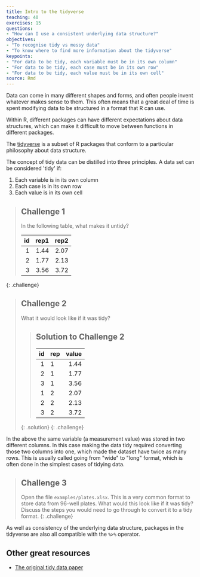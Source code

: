 ```yaml
---
title: Intro to the tidyverse
teaching: 40
exercises: 15
questions:
- "How can I use a consistent underlying data structure?"
objectives:
- "To recognise tidy vs messy data"
- "To know where to find more information about the tidyverse"
keypoints:
- "For data to be tidy, each variable must be in its own column"
- "For data to be tidy, each case must be in its own row"
- "For data to be tidy, each value must be in its own cell"
source: Rmd
---
```




Data can come in many different shapes and forms, and often people invent whatever makes sense to them. This often means that a great deal of time is spent modifying data to be structured in a format that R can use.

Within R, different packages can have different expectations about data structures, which can make it difficult to move between functions in different packages.

The [tidyverse](https://www.tidyverse.org/) is a subset of R packages that conform to a particular philosophy about data structure.

The concept of tidy data can be distilled into three principles. A data set can be considered 'tidy' if:

1. Each variable is in its own column
2. Each case is in its own row
3. Each value is in its own cell



> ## Challenge 1
>
> In the following table, what makes it untidy?
><table class="table" style="width: auto !important; ">
> <thead>
>  <tr>
>   <th style="text-align:right;"> id </th>
>   <th style="text-align:right;"> rep1 </th>
>   <th style="text-align:right;"> rep2 </th>
>  </tr>
> </thead>
><tbody>
>  <tr>
>   <td style="text-align:right;"> 1 </td>
>   <td style="text-align:right;"> 1.44 </td>
>   <td style="text-align:right;"> 2.07 </td>
>  </tr>
>  <tr>
>   <td style="text-align:right;"> 2 </td>
>   <td style="text-align:right;"> 1.77 </td>
>   <td style="text-align:right;"> 2.13 </td>
>  </tr>
>  <tr>
>   <td style="text-align:right;"> 3 </td>
>   <td style="text-align:right;"> 3.56 </td>
>   <td style="text-align:right;"> 3.72 </td>
>  </tr>
></tbody>
></table>
{: .challenge}

> ## Challenge 2
>
> What it would look like if it was tidy?
> > ## Solution to Challenge 2
> ><table class="table" style="width: auto !important; ">
> > <thead>
> >  <tr>
> >   <th style="text-align:right;"> id </th>
> >   <th style="text-align:left;"> rep </th>
> >   <th style="text-align:right;"> value </th>
> >  </tr>
> > </thead>
> ><tbody>
> >  <tr>
> >   <td style="text-align:right;"> 1 </td>
> >   <td style="text-align:left;"> 1 </td>
> >   <td style="text-align:right;"> 1.44 </td>
> >  </tr>
> >  <tr>
> >   <td style="text-align:right;"> 2 </td>
> >   <td style="text-align:left;"> 1 </td>
> >   <td style="text-align:right;"> 1.77 </td>
> >  </tr>
> >  <tr>
> >   <td style="text-align:right;"> 3 </td>
> >   <td style="text-align:left;"> 1 </td>
> >   <td style="text-align:right;"> 3.56 </td>
> >  </tr>
> >  <tr>
> >   <td style="text-align:right;"> 1 </td>
> >   <td style="text-align:left;"> 2 </td>
> >   <td style="text-align:right;"> 2.07 </td>
> >  </tr>
> >  <tr>
> >   <td style="text-align:right;"> 2 </td>
> >   <td style="text-align:left;"> 2 </td>
> >   <td style="text-align:right;"> 2.13 </td>
> >  </tr>
> >  <tr>
> >   <td style="text-align:right;"> 3 </td>
> >   <td style="text-align:left;"> 2 </td>
> >   <td style="text-align:right;"> 3.72 </td>
> >  </tr>
> ></tbody>
> ></table>
> {: .solution}
{: .challenge}

In the above the same variable (a measurement value) was stored in two different columns. In this case making the data tidy required converting those two columns into one, which made the dataset have twice as many rows. This is usually called going from "wide" to "long" format, which is often done in the simplest cases of tidying data.


> ## Challenge 3
>
> Open the file `examples/plates.xlsx`. This is a very common format to store data
> from 96-well plates. What would this look like if it was tidy? Discuss the steps you would need to go through to convert it to a tidy format.
{: .challenge}

As well as consistency of the underlying data structure, packages in the tidyverse are also all compatible with the `%>%` operator.

## Other great resources

* [The original tidy data paper](https://www.jstatsoft.org/article/view/v059i10/v59i10.pdf)
